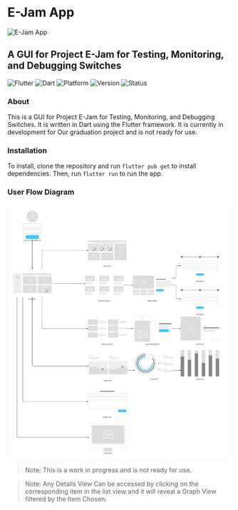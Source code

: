 # E-Jam App

![E-Jam App](assets/Icon-logo.ico)

## A GUI for Project E-Jam for Testing, Monitoring, and Debugging Switches

![Flutter](https://img.shields.io/badge/Flutter-3.7.3-blue)
![Dart](https://img.shields.io/badge/dart-2.19.2-blue)
![Platform](https://img.shields.io/badge/platform-Android%20%7C%20iOS%20%7C%20Web%20%7C%20Linux%20%7C%20Windows%20%7C%20MacOS-greenlight)
![Version](https://img.shields.io/badge/version-0.0.1-orange)
![Status](https://img.shields.io/badge/status-Development-yellow)

### About

This is a GUI for Project E-Jam for Testing, Monitoring, and Debugging Switches. It is written in Dart using the Flutter framework. It is currently in development for Our graduation project and is not ready for use.

### Installation

To install, clone the repository and run `flutter pub get` to install dependencies. Then, run `flutter run` to run the app.

### User Flow Diagram

![User Flow Diagram](UserFlowDiagram.jpg)

> Note: This is a work in progress and is not ready for use.

> Note: Any Details View Can be accessed by clicking on the corresponding item in the list view and it will reveal a Graph View filtered by the Item Chosen.
